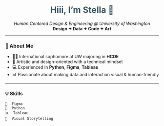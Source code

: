 <h1 align="center" style="color:#3b5667;">Hiii, I’m Stella 🌸</h1>

<p align="center">
  <em>Human Centered Design & Engineering @ University of Washington</em><br>
  <strong>Design ✦ Data ✦ Code ✦ Art</strong>
</p>

---

### 🎨 About Me

- 🧑‍🎓 International sophomore at UW majoring in **HCDE**
- 🎨 Artistic and design-oriented with a technical mindset
- 💻 Experienced in  **Python**, **Figma**, **Tableau**
- 📊 Passionate about making data and interaction visual & human-friendly

---

### 💡 Skills

```text
🎨  Figma
🐍  Python
📊  Tableau
💬  Visual Storytelling

